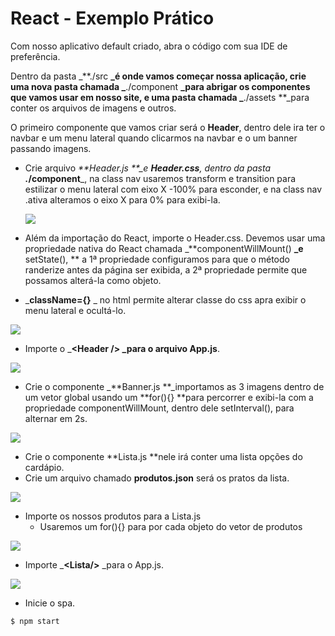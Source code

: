# React - Exemplo Prático

Com nosso aplicativo default criado, abra o código com sua IDE de preferência.

Dentro da pasta _**./src **_é onde vamos começar nossa aplicação, crie uma nova pasta chamada _**./component **\_para abrigar os componentes que vamos usar em nosso site, e uma pasta chamada _**./assets **\_para conter os arquivos de imagens e outros.

O primeiro componente que vamos criar será o  **Header**, dentro dele ira ter o navbar  e um menu lateral quando clicarmos na navbar e o um banner passando imagens.

* Crie arquivo _**Header.js **\_e _**Header.css**_, dentro da pasta  **.**_**/component**\_, na class nav usaremos transform e transition para estilizar o menu lateral com eixo X -100% para esconder, e na class nav .ativa alteramos o eixo X para 0% para exibi-la.

  ![](/assets/cssreact.png)

* Além da importação do React, importe o Header.css. Devemos usar uma propriedade nativa do React chamada _**componentWillMount\(\) **_e** setState\(\), ** a 1ª propriedade configuramos para que o método randerize antes da página ser exibida, a 2ª propriedade permite que possamos alterá-la como objeto.

* _**className={}** _ no html permite alterar classe do css apra exibir o menu lateral e ocultá-lo.

![](/assets/headerjs.png)



* Importe o _**&lt;Header /&gt; **_para o arquivo** App.js**.

![](/assets/sidemenu.png)

* Crie o componente  _**Banner.js **_importamos as 3 imagens dentro de um vetor global usando um **for\(\){} **para percorrer e exibi-la com a propriedade componentWillMount, dentro dele setInterval\(\), para alternar em 2s.

![](/assets/banner.png)



* Crie o componente **Lista.js **nele irá conter uma lista opções do cardápio.
* Crie um arquivo chamado **produtos.json** será os pratos da lista.

![](/assets/json.png)



* Importe os nossos produtos para a Lista.js 
  *  Usaremos um for\(\){} para por cada objeto do vetor de produtos

![](/assets/listaJs.png)



* Importe _**&lt;Lista/&gt;** _para o App.js.

![](/assets/appJs.png)

* Inicie o spa.

```
$ npm start
```









